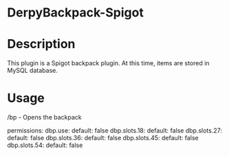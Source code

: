 # DerpyBackpack-Spigot

# Description

This plugin is a Spigot backpack plugin. At this time, items are stored in MySQL database.

# Usage

/bp - Opens the backpack

permissions:
    dbp.use:
        default: false
    dbp.slots.18:
        default: false
    dbp.slots.27:
        default: false
    dbp.slots.36:
        default: false
    dbp.slots.45:
        default: false
    dbp.slots.54:
        default: false
